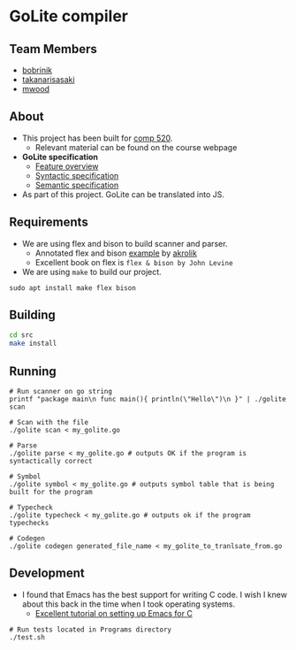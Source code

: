 # GoLite compiler

## Team Members
* [bobrinik](https://github.com/Bobrinik)
* [takanarisasaki](https://github.com/takanarisasaki)
* [mwood](https://github.com/mwoodb)

## About
- This project has been built for [comp 520](https://www.cs.mcgill.ca/~cs520/2019/).
  - Relevant material can be found on the course webpage
- **GoLite specification**
  - [Feature overview](doc/golite.pdf)
  - [Syntactic specification](doc/spec1.pdf)
  - [Semantic specification](doc/spec2.pdf)
- As part of this project. GoLite can be translated into JS.

## Requirements
- We are using flex and bison to build scanner and parser.
  - Annotated flex and bison [example](https://github.com/comp520/Examples/tree/master/flex%2Bbison/scanner%2Bparser) by [akrolik](https://github.com/akrolik)
  - Excellent book on flex is `flex & bison by John Levine`
- We are using `make` to build our project.

```shell
sudo apt install make flex bison
```

## Building
```bash
cd src
make install
```

## Running

```shell
# Run scanner on go string
printf "package main\n func main(){ println(\"Hello\")\n }" | ./golite scan

# Scan with the file
./golite scan < my_golite.go

# Parse
./golite parse < my_golite.go # outputs OK if the program is syntactically correct

# Symbol
./golite symbol < my_golite.go # outputs symbol table that is being built for the program

# Typecheck
./golite typecheck < my_golite.go # outputs ok if the program typechecks

# Codegen
./golite codegen generated_file_name < my_golite_to_tranlsate_from.go
```
## Development

- I found that Emacs has the best support for writing C code. I wish I knew about this back in the time when I took operating systems.
  - [Excellent tutorial on setting up Emacs for C](https://tuhdo.github.io/c-ide.html)

```shell
# Run tests located in Programs directory
./test.sh 
```

